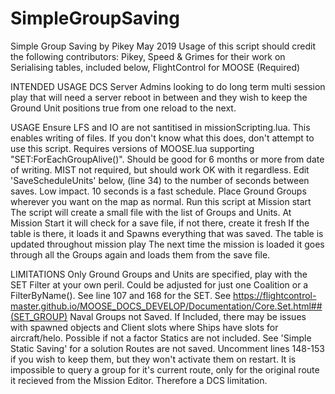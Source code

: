 # SimpleGroupSaving

Simple Group Saving by Pikey May 2019
Usage of this script should credit the following contributors:
Pikey, 
Speed & Grimes for their work on Serialising tables, included below,
FlightControl for MOOSE (Required)
 
INTENDED USAGE
DCS Server Admins looking to do long term multi session play that will need a server reboot in between and they wish to keep the Ground 
Unit positions true from one reload to the next.
 
USAGE
Ensure LFS and IO are not santitised in missionScripting.lua. This enables writing of files. If you don't know what this does, don't attempt to use this script.
Requires versions of MOOSE.lua supporting "SET:ForEachGroupAlive()". Should be good for 6 months or more from date of writing. 
MIST not required, but should work OK with it regardless.
Edit 'SaveScheduleUnits' below, (line 34) to the number of seconds between saves. Low impact. 10 seconds is a fast schedule.
Place Ground Groups wherever you want on the map as normal.
Run this script at Mission start
The script will create a small file with the list of Groups and Units.
At Mission Start it will check for a save file, if not there, create it fresh
If the table is there, it loads it and Spawns everything that was saved.
The table is updated throughout mission play
The next time the mission is loaded it goes through all the Groups again and loads them from the save file.
 
LIMITATIONS
Only Ground Groups and Units are specified, play with the SET Filter at your own peril. Could be adjusted for just one Coalition or a FilterByName().
See line 107 and 168 for the SET.
See https://flightcontrol-master.github.io/MOOSE_DOCS_DEVELOP/Documentation/Core.Set.html##(SET_GROUP)
Naval Groups not Saved. If Included, there may be issues with spawned objects and Client slots where Ships have slots for aircraft/helo. Possible if not a factor
Statics are not included. See 'Simple Static Saving' for a solution
Routes are not saved. Uncomment lines 148-153 if you wish to keep them, but they won't activate them on restart. It is impossible to query a group for it's current
route, only for the original route it recieved from the Mission Editor. Therefore a DCS limitation.
